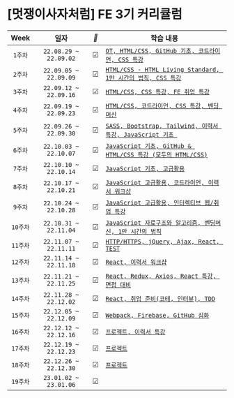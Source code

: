 #  [멋쟁이사자처럼] FE 3기 커리큘럼 


|     Week     	|         일자         | *🐢* 	|                                                                               학습 내용                                                                               
|:------------:	|:-------------------------:	|:---:	|---------------------------------------------------------------------------------------------------------------------------------------------------------------------	|
| ```1주차```  	| ```22.08.29 ~ 22.09.02``` 	| ☑︎   	| [```OT, HTML/CSS, GitHub 기초, 코드라이언, CSS 특강```](https://github.com/chaeryun0/FrontendSchool_3/tree/main/1%EC%A3%BC%EC%B0%A8)                                  	|   	|
| ```2주차```  	| ```22.09.05 ~ 22.09.09``` 	| ☑︎   	| [```HTML/CSS - HTML Living Standard, 1만 시간의 법칙, CSS 특강```](https://github.com/chaeryun0/FrontendSchool_3/tree/main/2%EC%A3%BC%EC%B0%A8)   	|   	|
| ```3주차```  	| ```22.09.12 ~ 22.09.16``` 	| ☑︎   	| [```HTML/CSS, CSS 특강, FE 취업 특강```](https://github.com/chaeryun0/FrontendSchool_3/tree/main/3%EC%A3%BC%EC%B0%A8)                                                 	|   	|
| ```4주차```  	| ```22.09.19 ~ 22.09.23``` 	| ☑︎   	| [```HTML/CSS, 코드라이언, CSS 특강, 벤딩 머신```](https://github.com/chaeryun0/FrontendSchool_3/tree/main/4%EC%A3%BC%EC%B0%A8)                                        	|   	|
| ```5주차```  	| ```22.09.26 ~ 22.09.30``` 	| ☑︎   	| [```SASS, Bootstrap, Tailwind, 이력서 특강, JavaScript 기초 ```](https://github.com/chaeryun0/FrontendSchool_3/tree/main/5%EC%A3%BC%EC%B0%A8) 	|   	|
| ```6주차```  	| ```22.10.03 ~ 22.10.07``` 	| ☑︎   	| [```JavaScript 기초, GitHub & HTML/CSS 특강 (모두의 HTML/CSS)```](https://github.com/chaeryun0/FrontendSchool_3/tree/main/6%EC%A3%BC%EC%B0%A8)                                                                                                                                                                       	|   	|
| ```7주차```  	| ```22.10.10 ~ 22.10.14``` 	| ☑︎   	| [```JavaScript 기초, 고급활용```](https://github.com/chaeryun0/FrontendSchool_3/tree/main/7%EC%A3%BC%EC%B0%A8)                                                                                                                                                                      	|   	|
| ```8주차```  	| ```22.10.17 ~ 22.10.21``` 	| ☑︎   	| [```JavaScript 고급활용, 코드라이언, 이력서 워크샵```](https://github.com/chaeryun0/FrontendSchool_3/tree/main/8%EC%A3%BC%EC%B0%A8)                                                                                                                                                                      	|   	|
| ```9주차```  	| ```22.10.24 ~ 22.10.28``` 	| ☑︎   	| [```JavaScript 고급활용, 인터렉티브 웹/취업 특강```](https://github.com/chaeryun0/FrontendSchool_3/tree/main/9%EC%A3%BC%EC%B0%A8)                                                                                                                                                                      	|   	|
| ```10주차``` 	| ```22.10.31 ~ 22.11.04``` 	| ☑︎   	| [```JavaScript 자료구조와 알고리즘, 벤딩머신, 1만 시간의 법칙```](https://github.com/chaeryun0/FrontendSchool_3/tree/main/10%EC%A3%BC%EC%B0%A8)                                                                                                                                                                      	|   	|
| ```11주차``` 	| ```22.11.07 ~ 22.11.11``` 	| ☑︎   	| [```HTTP/HTTPS, jQuery, Ajax, React, TEST```](https://github.com/chaeryun0/FrontendSchool_3/tree/main/11%EC%A3%BC%EC%B0%A8)                                                                                                                                                                      	|   	|
| ```12주차``` 	| ```22.11.14 ~ 22.11.18``` 	| ☑︎   	| [```React, 이력서 워크샵```](https://github.com/chaeryun0/FrontendSchool_3/tree/main/12%EC%A3%BC%EC%B0%A8)                                                                                                                                                                      	|   	|
| ```13주차``` 	| ```22.11.21 ~ 22.11.25``` 	| ☑︎   	| [```React, Redux, Axios, React 특강, 면접 대비```](https://github.com/chaeryun0/FrontendSchool_3/tree/main/13%EC%A3%BC%EC%B0%A8)                                                                                                                                                                      	|   	|
| ```14주차``` 	| ```22.11.28 ~ 22.12.02``` 	| ☑︎   	| [```React, 취업 준비(코테, 인터뷰), TDD```](https://github.com/chaeryun0/FrontendSchool_3/tree/main/14%EC%A3%BC%EC%B0%A8)                                                                                                                                                                      	|   	|
| ```15주차``` 	| ```22.12.05 ~ 22.12.09``` 	| ☑︎   	| [```Webpack, Firebase, GitHub 심화```](https://github.com/chaeryun0/FrontendSchool_3/tree/main/15%EC%A3%BC%EC%B0%A8)                                                                                                                                                                      	|   	|
| ```16주차``` 	| ```22.12.12 ~ 22.12.16``` 	| ☑︎   	| [```프로젝트, 이력서 특강```](https://github.com/likelion-devone/snappy)                                                                                                                                                                      	|   	|
| ```17주차``` 	| ```22.12.19 ~ 22.12.23``` 	| ☑︎   	|  [```프로젝트```](https://github.com/likelion-devone/snappy)                                                                                                                                                                     	|   	|
| ```18주차``` 	| ```22.12.26 ~ 22.12.30``` 	| ☑︎   	|  [```프로젝트```](https://github.com/likelion-devone/snappy)                                                                                                                                                                     	|   	|
| ```19주차``` 	| ```23.01.02 ~ 23.01.06``` 	| ☑︎   	|                                                                                                                                                                       	|   	|




